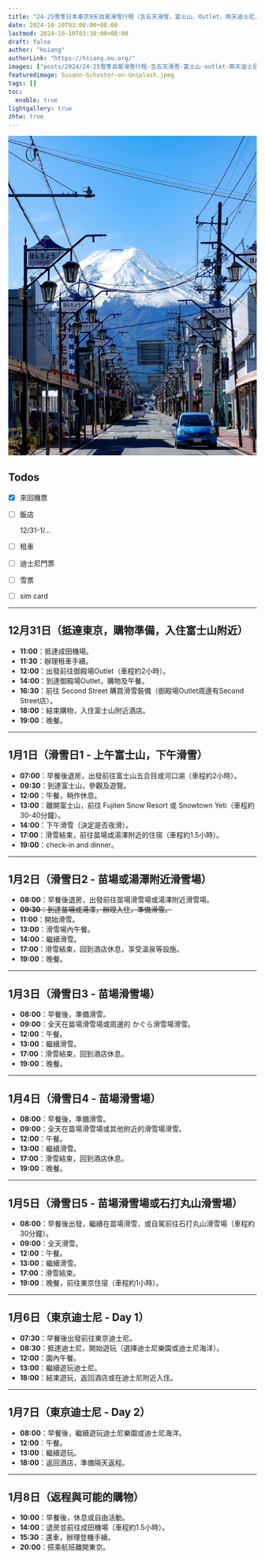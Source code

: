```yaml
---
title: "24-25雪季日本東京9天自駕滑雪行程（含五天滑雪，富士山、Outlet、兩天迪士尼、Second Street）"
date: 2024-10-10T03:00:00+08:00
lastmod: 2024-10-10T03:38:00+08:00
draft: false
author: "Hsiang"
authorLink: "https://hsiang.eu.org/"
images: ["posts/2024/24-25雪季自駕滑雪行程-含五天滑雪-富士山-outlet-兩天迪士尼-second-street/Susann-Schuster-on-Unsplash.jpeg"]
featuredimage: Susann-Schuster-on-Unsplash.jpeg
tags: []
toc:
  enable: true
lightgallery: true
zhtw: true
---
```

![Susann-Schuster-on-Unsplash.jpeg](Susann-Schuster-on-Unsplash.jpeg "Susann Schuster on Unsplash")

## Todos
- [x] 來回機票
- [ ] 飯店

  12/31-1/...
- [ ] 租車
- [ ] 迪士尼門票
- [ ] 雪票
- [ ] sim card

---

## 12月31日（抵達東京，購物準備，入住富士山附近）

- **11:00**：抵達成田機場。
- **11:30**：辦理租車手續。
- **12:00**：出發前往御殿場Outlet（車程約2小時）。
- **14:00**：到達御殿場Outlet，購物及午餐。
- **16:30**：前往 Second Street 購買滑雪裝備（御殿場Outlet周邊有Second Street店）。
- **18:00**：結束購物，入住富士山附近酒店。
- **19:00**：晚餐。

---

## 1月1日（滑雪日1 - 上午富士山，下午滑雪）

- **07:00**：早餐後退房，出發前往富士山五合目或河口湖（車程約2小時）。
- **09:30**：到達富士山，參觀及遊覽。
- **12:00**：午餐，稍作休息。
- **13:00**：離開富士山，前往 Fujiten Snow Resort 或 Snowtown Yeti（車程約30-40分鐘）。
- **14:00**：下午滑雪（決定是否夜滑）。
- **17:00**：滑雪結束，前往苗場或湯澤附近的住宿（車程約1.5小時）。
- **19:00**：check-in and dinner。

---

## 1月2日（滑雪日2 - 苗場或湯澤附近滑雪場）

- **08:00**：早餐後退房，出發前往苗場滑雪場或湯澤附近滑雪場。
- ~~**09:30**：到達苗場或湯澤，辦理入住，準備滑雪。~~
- **11:00**：開始滑雪。
- **13:00**：滑雪場內午餐。
- **14:00**：繼續滑雪。
- **17:00**：滑雪結束，回到酒店休息，享受溫泉等設施。
- **19:00**：晚餐。

---

## 1月3日（滑雪日3 - 苗場滑雪場）

- **08:00**：早餐後，準備滑雪。
- **09:00**：全天在苗場滑雪場或周邊的 かぐら滑雪場滑雪。
- **12:00**：午餐。
- **13:00**：繼續滑雪。
- **17:00**：滑雪結束，回到酒店休息。
- **19:00**：晚餐。

---

## 1月4日（滑雪日4 - 苗場滑雪場）

- **08:00**：早餐後，準備滑雪。
- **09:00**：全天在苗場滑雪場或其他附近的滑雪場滑雪。
- **12:00**：午餐。
- **13:00**：繼續滑雪。
- **17:00**：滑雪結束，回到酒店休息。
- **19:00**：晚餐。

---

## 1月5日（滑雪日5 - 苗場滑雪場或石打丸山滑雪場）

- **08:00**：早餐後出發，繼續在苗場滑雪，或自駕前往石打丸山滑雪場（車程約30分鐘）。
- **09:00**：全天滑雪。
- **12:00**：午餐。
- **13:00**：繼續滑雪。
- **17:00**：滑雪結束。
- **19:00**：晚餐，前往東京住宿（車程約1小時）。

---

## 1月6日（東京迪士尼 - Day 1）

- **07:30**：早餐後出發前往東京迪士尼。
- **08:30**：抵達迪士尼，開始遊玩（選擇迪士尼樂園或迪士尼海洋）。
- **12:00**：園內午餐。
- **13:00**：繼續遊玩迪士尼。
- **18:00**：結束遊玩，返回酒店或在迪士尼附近入住。

---

## 1月7日（東京迪士尼 - Day 2）

- **08:00**：早餐後，繼續遊玩迪士尼樂園或迪士尼海洋。
- **12:00**：午餐。
- **13:00**：繼續遊玩。
- **18:00**：返回酒店，準備隔天返程。

---

## 1月8日（返程與可能的購物）

- **10:00**：早餐後，休息或自由活動。
- **14:00**：退房並前往成田機場（車程約1.5小時）。
- **15:30**：還車，辦理登機手續。
- **20:00**：搭乘航班離開東京。